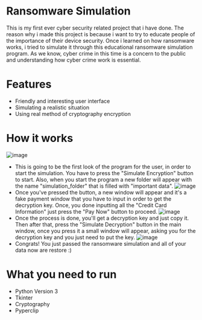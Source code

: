 # Ransomware Simulation
This is my first ever cyber security related project that i have done. The reason why i made this project is because i want to try to educate people of the importance of their device security. 
Once i learned on how ransomware works, i tried to simulate it through this educational ransomware simulation program. As we know, cyber crime in this time is a concern to the public and understanding 
how cyber crime work is essential. 

# Features
- Friendly and interesting user interface
- Simulating a realistic situation
- Using real method of cryptography encryption

# How it works
![image](https://github.com/user-attachments/assets/b57b7200-95d3-4f66-bea0-c479a8760a93)
- This is going to be the first look of the program for the user, in order to start the simulation. You have to press the "Simulate Encryption" button to start. Also, when you start the program a new folder will appear with the name "simulation_folder" that is filled with "important data".
![image](https://github.com/user-attachments/assets/df08ce3b-20f0-46ae-adf6-9c1fec6cab65)
- Once you've pressed the button, a new window will appear and it's a fake payment window that you have to input in order to get the decryption key. Once, you done inputting all the "Credit Card Information" just press the "Pay Now" button to proceed.
![image](https://github.com/user-attachments/assets/d7e39d9f-6144-40cb-a824-430098716f64)
- Once the process is done, you'll get a decryption key and just copy it. Then after that, press the "Simulate Decryption" button in the main window, once you press it a small window will appear, asking you for the decryption key and you just need to put the key.
![image](https://github.com/user-attachments/assets/58f5c891-6fb8-457d-9990-719306f0510c)
- Congrats! You just passed the ransomware simulation and all of your data now are restore :)

# What you need to run
- Python Version 3 
- Tkinter
- Cryptography
- Pyperclip
